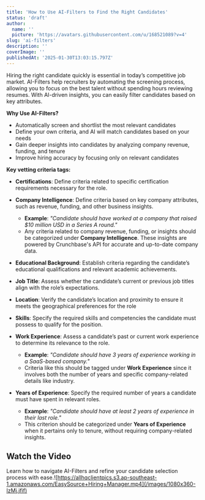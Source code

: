 ```yaml
---
title: 'How to Use AI-Filters to Find the Right Candidates'
status: 'draft'
author:
  name: ''
  picture: 'https://avatars.githubusercontent.com/u/168521089?v=4'
slug: 'ai-filters'
description: ''
coverImage: ''
publishedAt: '2025-01-30T13:03:15.797Z'
---
```


Hiring the right candidate quickly is essential in today’s competitive job market. AI-Filters help recruiters by automating the screening process, allowing you to focus on the best talent without spending hours reviewing resumes. With AI-driven insights, you can easily filter candidates based on key attributes.

**Why Use AI-Filters?**

- Automatically screen and shortlist the most relevant candidates
- Define your own criteria, and AI will match candidates based on your needs
- Gain deeper insights into candidates by analyzing company revenue, funding, and tenure
- Improve hiring accuracy by focusing only on relevant candidates

**Key vetting criteria tags:**

- **Certifications**: Define criteria related to specific certification requirements necessary for the role.

- **Company Intelligence**: Define criteria based on key company attributes, such as revenue, funding, and other business insights.

  - **Example**: *"Candidate should have worked at a company that raised $10 million USD in a Series A round."*
  - Any criteria related to company revenue, funding, or insights should be categorized under **Company Intelligence**. These insights are powered by Crunchbase's API for accurate and up-to-date company data.

- **Educational Background**: Establish criteria regarding the candidate’s educational qualifications and relevant academic achievements.

- **Job Title**: Assess whether the candidate’s current or previous job titles align with the role’s expectations.

- **Location**: Verify the candidate’s location and proximity to ensure it meets the geographical preferences for the role

- **Skills**: Specify the required skills and competencies the candidate must possess to qualify for the position.

- **Work Experience**: Assess a candidate’s past or current work experience to determine its relevance to the role.

  - **Example**: *"Candidate should have 3 years of experience working in a SaaS-based company."*
  - Criteria like this should be tagged under **Work Experience** since it involves both the number of years and specific company-related details like industry.

- **Years of Experience**: Specify the required number of years a candidate must have spent in relevant roles.

  - **Example**: *"Candidate should have at least 2 years of experience in their last role."*
  - This criterion should be categorized under **Years of Experience** when it pertains only to tenure, without requiring company-related insights.

## Watch the Video

Learn how to navigate AI-Filters and refine your candidate selection process with ease.![https://allhqclientpics.s3.ap-southeast-1.amazonaws.com/EasySource+Hiring+Manager.mp4](/images/1080x360-IzMj.jfif)